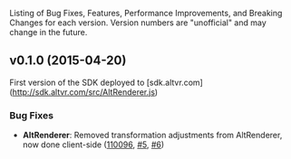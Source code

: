 Listing of Bug Fixes, Features, Performance Improvements, and Breaking Changes for each version. Version numbers are "unofficial" and may change in the future.

## v0.1.0 (2015-04-20)
First version of the SDK deployed to [sdk.altvr.com] (http://sdk.altvr.com/src/AltRenderer.js)

### Bug Fixes

* **AltRenderer**: Removed transformation adjustments from AltRenderer, now done client-side 
([110096](../../commit/110096730d26e48d5d3457d5491c0ffbfa1dc7a9), [#5](../../issues/5), [#6](../../issues/6))

